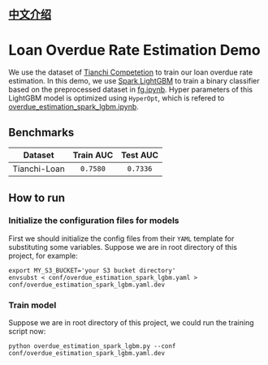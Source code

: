 ## [中文介绍](README-CN.md)

# Loan Overdue Rate Estimation Demo
We use the dataset of [Tianchi Competetion](https://tianchi.aliyun.com/competition/entrance/531830/information) to train our loan overdue rate estimation. In this demo, we use [Spark LightGBM](https://microsoft.github.io/SynapseML/) to train a binary classifier based on the preprocessed dataset in [fg.ipynb](../../dataset/tianchi_loan/fg.ipynb). Hyper parameters of this LightGBM model is optimized using `HyperOpt`, which is refered to [overdue_estimation_spark_lgbm.ipynb](./notebooks/overdue_estimation_spark_lgbm.ipynb).


## Benchmarks

|    Dataset    | Train AUC | Test AUC |
|:-------------:|:----------:|:--------:|
| Tianchi-Loan |  `0.7580`  | `0.7336` |

## How to run
### Initialize the configuration files for models
First we should initialize the config files from their `YAML` template for substituting some variables. Suppose we are in root directory of this project, for example:

```shell
export MY_S3_BUCKET='your S3 bucket directory'
envsubst < conf/overdue_estimation_spark_lgbm.yaml > conf/overdue_estimation_spark_lgbm.yaml.dev
```

### Train model
Suppose we are in root directory of this project, we could run the training script now:
```shell
python overdue_estimation_spark_lgbm.py --conf conf/overdue_estimation_spark_lgbm.yaml.dev
```
